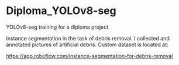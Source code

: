 # Diploma_YOLOv8-seg
YOLOv8-seg training for a diploma project.

Instance segmentation in the task of debris removal. 
I collected and annotated pictures of artificial debris. Custom dataset is located at:

https://app.roboflow.com/instance-segmentation-for-debris-removal



